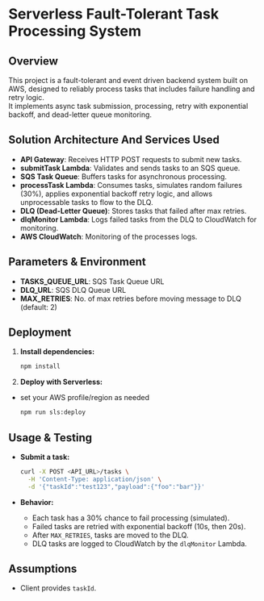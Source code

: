 # Serverless Fault-Tolerant Task Processing System

## Overview

This project is a fault-tolerant and event driven backend system built on AWS, designed to reliably process tasks that includes failure handling and retry logic.  
It implements async task submission, processing, retry with exponential backoff, and dead-letter queue monitoring.

## Solution Architecture And Services Used

- **API Gateway**: Receives HTTP POST requests to submit new tasks.
- **submitTask Lambda**: Validates and sends tasks to an SQS queue.
- **SQS Task Queue**: Buffers tasks for asynchronous processing.
- **processTask Lambda**: Consumes tasks, simulates random failures (30%), applies exponential backoff retry logic, and allows unprocessable tasks to flow to the DLQ.
- **DLQ (Dead-Letter Queue)**: Stores tasks that failed after max retries.
- **dlqMonitor Lambda**: Logs failed tasks from the DLQ to CloudWatch for monitoring.
- **AWS CloudWatch**: Monitoring of the processes logs.

## Parameters & Environment

- **TASKS_QUEUE_URL**: SQS Task Queue URL
- **DLQ_URL**: SQS DLQ Queue URL
- **MAX_RETRIES**: No. of max retries before moving message to DLQ (default: 2)

## Deployment

1. **Install dependencies:**
   ```bash
   npm install
   ```

2. **Deploy with Serverless:**
 - set your AWS profile/region as needed
   ```bash
   npm run sls:deploy
   ```

## Usage & Testing

- **Submit a task:**
  ```bash
  curl -X POST <API_URL>/tasks \
    -H 'Content-Type: application/json' \
    -d '{"taskId":"test123","payload":{"foo":"bar"}}'
  ```

- **Behavior:**
  - Each task has a 30% chance to fail processing (simulated).
  - Failed tasks are retried with exponential backoff (10s, then 20s).
  - After `MAX_RETRIES`, tasks are moved to the DLQ.
  - DLQ tasks are logged to CloudWatch by the `dlqMonitor` Lambda.

## Assumptions
- Client provides `taskId`.
